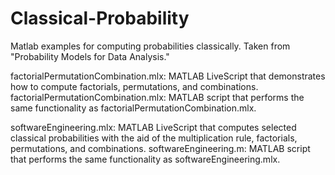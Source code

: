 # Classical-Probability
Matlab examples for computing probabilities classically. Taken from "Probability Models for Data Analysis."

factorialPermutationCombination.mlx: MATLAB LiveScript that demonstrates how to compute factorials, permutations, and combinations.
factorialPermutationCombination.mlx: MATLAB script that performs the same functionality as factorialPermutationCombination.mlx.

softwareEngineering.mlx: MATLAB LiveScript that computes selected classical probabilities with the aid of the multiplication rule, factorials, permutations, and combinations.
softwareEngineering.m: MATLAB script that performs the same functionality as softwareEngineering.mlx.
